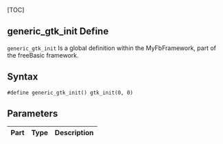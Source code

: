 [TOC]
## generic_gtk_init Define

`generic_gtk_init` Is a global definition within the MyFbFramework, part of the freeBasic framework.
## Syntax

```freeBasic
#define generic_gtk_init() gtk_init(0, 0)
```

## Parameters

|Part|Type|Description|
| :------------ | :------------ | :------------ |
